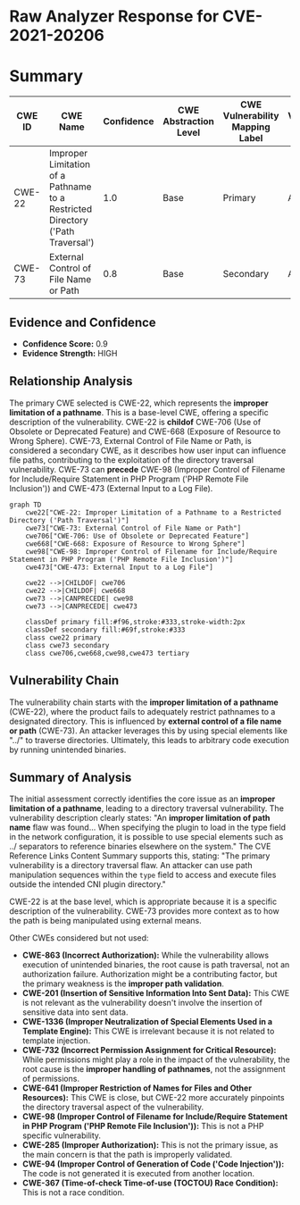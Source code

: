 # Raw Analyzer Response for CVE-2021-20206

# Summary
| CWE ID | CWE Name | Confidence | CWE Abstraction Level | CWE Vulnerability Mapping Label | CWE-Vulnerability Mapping Notes |
|---|---|---|---|---|---|
| CWE-22 | Improper Limitation of a Pathname to a Restricted Directory ('Path Traversal') | 1.0 | Base | Primary | Allowed |
| CWE-73 | External Control of File Name or Path | 0.8 | Base | Secondary | Allowed |

## Evidence and Confidence

*   **Confidence Score:** 0.9
*   **Evidence Strength:** HIGH

## Relationship Analysis
The primary CWE selected is CWE-22, which represents the **improper limitation of a pathname**. This is a base-level CWE, offering a specific description of the vulnerability. CWE-22 is **childof** CWE-706 (Use of Obsolete or Deprecated Feature) and CWE-668 (Exposure of Resource to Wrong Sphere).
CWE-73, External Control of File Name or Path, is considered a secondary CWE, as it describes how user input can influence file paths, contributing to the exploitation of the directory traversal vulnerability. CWE-73 can **precede** CWE-98 (Improper Control of Filename for Include/Require Statement in PHP Program ('PHP Remote File Inclusion')) and CWE-473 (External Input to a Log File).

```mermaid
graph TD
    cwe22["CWE-22: Improper Limitation of a Pathname to a Restricted Directory ('Path Traversal')"]
    cwe73["CWE-73: External Control of File Name or Path"]
    cwe706["CWE-706: Use of Obsolete or Deprecated Feature"]
    cwe668["CWE-668: Exposure of Resource to Wrong Sphere"]
    cwe98["CWE-98: Improper Control of Filename for Include/Require Statement in PHP Program ('PHP Remote File Inclusion')"]
    cwe473["CWE-473: External Input to a Log File"]

    cwe22 -->|CHILDOF| cwe706
    cwe22 -->|CHILDOF| cwe668
    cwe73 -->|CANPRECEDE| cwe98
    cwe73 -->|CANPRECEDE| cwe473

    classDef primary fill:#f96,stroke:#333,stroke-width:2px
    classDef secondary fill:#69f,stroke:#333
    class cwe22 primary
    class cwe73 secondary
    class cwe706,cwe668,cwe98,cwe473 tertiary
```

## Vulnerability Chain
The vulnerability chain starts with the **improper limitation of a pathname** (CWE-22), where the product fails to adequately restrict pathnames to a designated directory. This is influenced by **external control of a file name or path** (CWE-73). An attacker leverages this by using special elements like "../" to traverse directories. Ultimately, this leads to arbitrary code execution by running unintended binaries.

## Summary of Analysis
The initial assessment correctly identifies the core issue as an **improper limitation of a pathname**, leading to a directory traversal vulnerability. The vulnerability description clearly states: "An **improper limitation of path name** flaw was found... When specifying the plugin to load in the type field in the network configuration, it is possible to use special elements such as ../ separators to reference binaries elsewhere on the system." The CVE Reference Links Content Summary supports this, stating: "The primary vulnerability is a directory traversal flaw. An attacker can use path manipulation sequences within the `type` field to access and execute files outside the intended CNI plugin directory."

CWE-22 is at the base level, which is appropriate because it is a specific description of the vulnerability.
CWE-73 provides more context as to how the path is being manipulated using external means.

Other CWEs considered but not used:

*   **CWE-863 (Incorrect Authorization):** While the vulnerability allows execution of unintended binaries, the root cause is path traversal, not an authorization failure. Authorization might be a contributing factor, but the primary weakness is the **improper path validation**.
*   **CWE-201 (Insertion of Sensitive Information Into Sent Data):** This CWE is not relevant as the vulnerability doesn't involve the insertion of sensitive data into sent data.
*   **CWE-1336 (Improper Neutralization of Special Elements Used in a Template Engine):** This CWE is irrelevant because it is not related to template injection.
*   **CWE-732 (Incorrect Permission Assignment for Critical Resource):** While permissions might play a role in the impact of the vulnerability, the root cause is the **improper handling of pathnames**, not the assignment of permissions.
*   **CWE-641 (Improper Restriction of Names for Files and Other Resources):** This CWE is close, but CWE-22 more accurately pinpoints the directory traversal aspect of the vulnerability.
*   **CWE-98 (Improper Control of Filename for Include/Require Statement in PHP Program ('PHP Remote File Inclusion')):** This is not a PHP specific vulnerability.
*   **CWE-285 (Improper Authorization):** This is not the primary issue, as the main concern is that the path is improperly validated.
*   **CWE-94 (Improper Control of Generation of Code ('Code Injection')):** The code is not generated it is executed from another location.
*   **CWE-367 (Time-of-check Time-of-use (TOCTOU) Race Condition):** This is not a race condition.